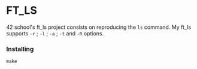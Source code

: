 # FT_LS

42 school's ft_ls project consists on reproducing the `ls` command.
My ft_ls supports `-r` ; `-l` ; `-a` ; `-t` and `-R` options.

### Installing

```
make
```

